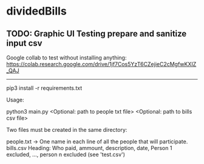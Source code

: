 # dividedBills

TODO:
Graphic UI
Testing
prepare and sanitize input csv
----

Google collab to test without installing anything:
https://colab.research.google.com/drive/1jf7Cos5YzT6CZejieC2cMgfwKXIZ_QAJ

---



pip3 install -r requirements.txt

Usage:

python3 main.py <Optional: path to people txt file> <Optional: path to bills csv file>

Two files must be created in the same directory:

people.txt -> One name in each line of all the people that will participate.
bills.csv Heading: Who paid, ammount, description, date, Person 1 excluded, ..., person n excluded (see 'test.csv')